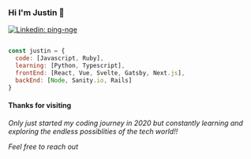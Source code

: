 ### Hi I'm Justin 👋

[![Linkedin: ping-nge](https://img.shields.io/badge/-PingNge-blue?style=flat-square&logo=Linkedin&logoColor=white&link=https://www.linkedin.com/in/ping-nge/)](https://www.linkedin.com/in/ping-nge/)

```javascript

const justin = {
  code: [Javascript, Ruby],
  learning: [Python, Typescript],
  frontEnd: [React, Vue, Svelte, Gatsby, Next.js],
  backEnd: [Node, Sanity.io, Rails]
}
```

#### Thanks for visiting

<em>Only just started my coding journey in 2020 but constantly learning and exploring the endless possiblities of the tech world!!</em>

<em>Feel free to reach out</em>
